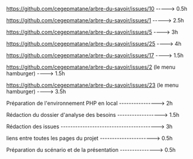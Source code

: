 https://github.com/cegepmatane/arbre-du-savoir/issues/10 -----> 0.5h

https://github.com/cegepmatane/arbre-du-savoir/issues/1 -----> 2.5h

https://github.com/cegepmatane/arbre-du-savoir/issues/5 ----> 3h

https://github.com/cegepmatane/arbre-du-savoir/issues/25 ----> 4h

https://github.com/cegepmatane/arbre-du-savoir/issues/17 ----> 1.5h

https://github.com/cegepmatane/arbre-du-savoir/issues/2 (le menu hamburger) ----> 1.5h

https://github.com/cegepmatane/arbre-du-savoir/issues/23 (le menu hamburger) ----> 3.5h

Préparation de l'environnement PHP en local  ----------------> 2h

Rédaction du dossier d'analyse des besoins ------------------> 1.5h

Rédaction des issues ----------------------------------------> 3h

liens entre toutes les pages du projet ----------------------> 0.5h

Préparation du scénario et de la présentation ---------------> 0.5h
